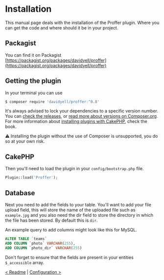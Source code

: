 # Installation
This manual page deals with the installation of the Proffer plugin. Where you can get the code and where should it be in your project.

## Packagist
You can find it on Packagist [https://packagist.org/packages/davidyell/proffer](https://packagist.org/packages/davidyell/proffer)

## Getting the plugin
In your terminal you can use

```bash
$ composer require 'davidyell/proffer:^0.8'
```

It's always advised to lock your dependencies to a specific version number. You can [check the releases](https://github.com/davidyell/CakePHP3-Proffer/releases),
 or [read more about versions on Composer.org](https://getcomposer.org/doc/01-basic-usage.md#package-versions). For more information about [installing plugins with CakePHP](http://book.cakephp.org/3.0/en/plugins.html#installing-a-plugin-with-composer), check the book.

:warning: Installing the plugin without the use of Composer is unsupported, you do so at your own risk.

## CakePHP
Then you'll need to load the plugin in your `config/bootstrap.php` file.

```php
Plugin::load('Proffer');
```

## Database
Next you need to add the fields to your table. You'll want to add your file upload field, this will store the name of the
uploaded file such as `example.jpg` and you also need the dir field to store the directory in which the file has been
stored. By default this is `dir`.

An example query to add columns might look like this for MySQL.

```sql
ALTER TABLE `teams`
ADD COLUMN `photo` VARCHAR(255),
ADD COLUMN `photo_dir` VARCHAR(255)
```

Don't forget to ensure that the fields are present in your entities `$_accessible` array.

[< Readme](../README.md) | [Configuration >](configuration.md)

